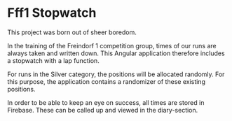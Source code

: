 # Fff1 Stopwatch

This project was born out of sheer boredom.

In the training of the Freindorf 1 competition group, times of our runs are always taken and written down. This Angular application therefore includes a stopwatch with a lap function.

For runs in the Silver category, the positions will be allocated randomly. For this purpose, the application contains a randomizer of these existing positions.

In order to be able to keep an eye on success, all times are stored in Firebase. These can be called up and viewed in the diary-section.
